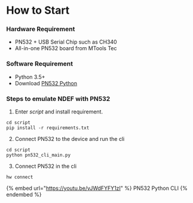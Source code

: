 # How to Start

### Hardware Requirement

* PN532 + USB Serial Chip such as CH340
* All-in-one PN532 board from MTools Tec

### Software Requirement

* Python 3.5+
* Download [PN532 Python](https://github.com/whywilson/pn532-python)

### Steps to emulate NDEF with PN532

1. Enter _script_ and install requirement.

```mipsasm
cd script
pip install -r requirements.txt
```

2. Connect PN532 to the device and run the cli

```vim
cd script
python pn532_cli_main.py
```

3. Connect PN532 in the cli

```arduino
hw connect
```

{% embed url="https://youtu.be/vJWdFYFY1zI" %}
PN532 Python CLI
{% endembed %}

